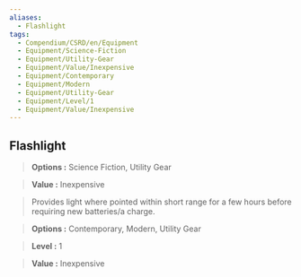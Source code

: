 ```yaml
---
aliases:
  - Flashlight
tags:
  - Compendium/CSRD/en/Equipment
  - Equipment/Science-Fiction
  - Equipment/Utility-Gear
  - Equipment/Value/Inexpensive
  - Equipment/Contemporary
  - Equipment/Modern
  - Equipment/Utility-Gear
  - Equipment/Level/1
  - Equipment/Value/Inexpensive
---
```

  
    
## Flashlight    
    
>    
> **Options :** Science Fiction, Utility Gear    
> **Value :** Inexpensive    
    
>Provides light where pointed within short range for a few hours before requiring new batteries/a charge.    
> **Options :** Contemporary, Modern, Utility Gear    
> **Level :** 1    
> **Value :** Inexpensive